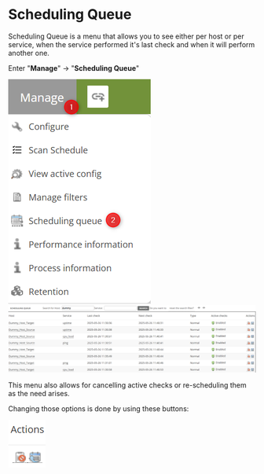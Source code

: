 # Scheduling Queue

Scheduling Queue is a menu that allows you to see either per host or per service, when the service performed it's last check and when it will perform another one. 




Enter "**Manage**" -> "**Scheduling Queue**" 

![Scheduling_queue](/media/05_00_23_01_Scheduling_queue.png)
![Scheduling_queue](/media/05_00_23_02_Scheduling_queue.png)

This menu also allows for cancelling active checks or re-scheduling them as the need arises. 

Changing those options is done by using these buttons:

![Scheduling_queue](/media/05_00_23_03_Scheduling_queue.png)





